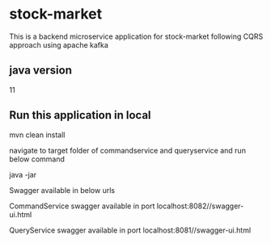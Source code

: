 # stock-market
This is a backend microservice application for stock-market following CQRS approach using apache kafka
## java version
11
## Run this application in local 
mvn clean install

navigate to target folder of commandservice and queryservice and run below command

java -jar <jar file name>
 
Swagger available in below urls
  
CommandService swagger available in port localhost:8082//swagger-ui.html
  
QueryService swagger available in port localhost:8081//swagger-ui.html
